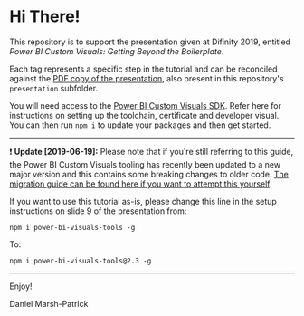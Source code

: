 # Hi There!

This repository is to support the presentation given at Difinity 2019, entitled *Power BI Custom Visuals: Getting Beyond the Boilerplate*.

Each tag represents a specific step in the tutorial and can be reconciled against the [PDF copy of the presentation](https://github.com/dm-p/difinity-2019-custom-visuals/blob/master/presentation/Power%20BI%20Custom%20Visuals%20-%20Getting%20Beyond%20the%20Boilerplate%20-%20Difinity%202019-02-20.pdf), also present in this repository's `presentation` subfolder.

You will need access to the [Power BI Custom Visuals SDK](https://microsoft.github.io/PowerBI-visuals/docs/step-by-step-lab/developing-a-power-bi-custom-visual/). Refer here for instructions on setting up the toolchain, certificate and developer visual. You can then run `npm i` to update your packages and then get started.

----
:exclamation: **Update [2019-06-19]:** Please note that if you're still referring to this guide, the Power BI Custom Visuals tooling has recently been updated to a new major version and this contains some breaking changes to older code. [The migration guide can be found here if you want to attempt this yourself](https://microsoft.github.io/PowerBI-visuals/docs/how-to-guide/migrating-to-powerbi-visuals-tools-3-0). 

If you want to use this tutorial as-is, please change this line in the setup instructions on slide 9 of the presentation from:
```
npm i power-bi-visuals-tools -g
```
To:
```
npm i power-bi-visuals-tools@2.3 -g
```
----
Enjoy!

Daniel Marsh-Patrick
